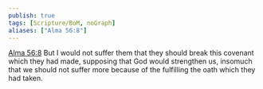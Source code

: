 ```yaml
---
publish: true
tags: [Scripture/BoM, noGraph]
aliases: ["Alma 56:8"]
---
```

[Alma 56:8](https://churchofjesuschrist.org/study/scriptures/bofm/alma/56?lang=eng&id=p8#p8) But I would not suffer them that they should break this covenant which they had made, supposing that God would strengthen us, insomuch that we should not suffer more because of the fulfilling the oath which they had taken.
